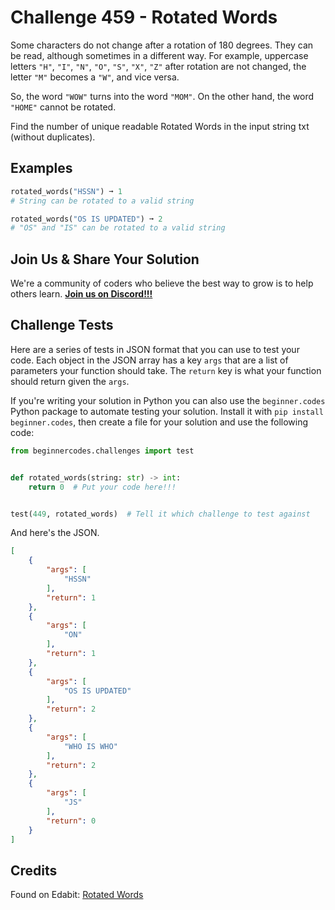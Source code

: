 # Challenge 459 - Rotated Words

Some characters do not change after a rotation of 180 degrees. They can be read, although sometimes in a different way. For example, uppercase letters `"H"`, `"I"`, `"N"`, `"O"`, `"S"`, `"X"`, `"Z"` after rotation are not changed, the letter `"M"` becomes a `"W"`, and vice versa.

So, the word `"WOW"` turns into the word `"MOM"`. On the other hand, the word `"HOME"` cannot be rotated.

Find the number of unique readable Rotated Words in the input string txt (without duplicates).

## Examples
```python
rotated_words("HSSN") ➞ 1
# String can be rotated to a valid string

rotated_words("OS IS UPDATED") ➞ 2
# "OS" and "IS" can be rotated to a valid string
```
## Join Us & Share Your Solution

We're a community of coders who believe the best way to grow is to help others learn. **[Join us on Discord!!!]("https"://discord.gg/sfHykntuGy)**

## Challenge Tests

Here are a series of tests in JSON format that you can use to test your code. Each object in the JSON array has a key `args` that are a list of parameters your function should take. The `return` key is what your function should return given the `args`. 

If you're writing your solution in Python you can also use the `beginner.codes` Python package to automate testing your solution. Install it with `pip install beginner.codes`, then create a file for your solution and use the following code:
```python
from beginnercodes.challenges import test


def rotated_words(string: str) -> int:
    return 0  # Put your code here!!!


test(449, rotated_words)  # Tell it which challenge to test against
```
And here's the JSON.
```json
[
    {
        "args": [
            "HSSN"
        ],
        "return": 1
    },
    {
        "args": [
            "ON"
        ],
        "return": 1
    },
    {
        "args": [
            "OS IS UPDATED"
        ],
        "return": 2
    },
    {
        "args": [
            "WHO IS WHO"
        ],
        "return": 2
    },
    {
        "args": [
            "JS"
        ],
        "return": 0
    }
]
```
## Credits

Found on Edabit: [Rotated Words](https://edabit.com/challenge/aEMgdg3zgznbnDMpz)
